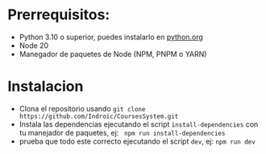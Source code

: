 # Prerrequisitos:
  * Python 3.10 o superior, puedes instalarlo en [python.org](python.org)
  * Node 20
  * Manegador de paquetes de Node (NPM, PNPM o YARN)
# Instalacion

  * Clona el repositorio usando ``` git clone https://github.com/Indroic/CoursesSystem.git ```
  * Instala las dependencias ejecutando el script ```install-dependencies``` con tu manejador de paquetes, ej: ``` npm run install-dependencies```
  * prueba que todo este correcto ejecutando el script ``` dev ```, ej: ```npm run dev```

  
